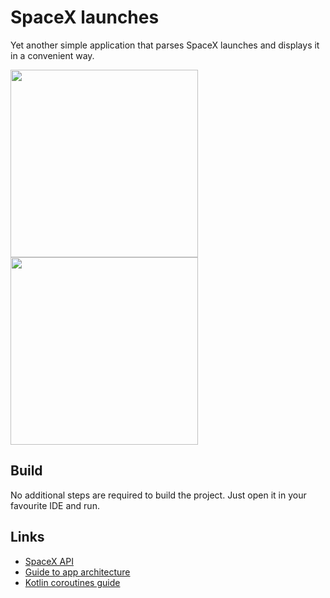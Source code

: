 # SpaceX launches

Yet another simple application that parses SpaceX launches and displays it in a convenient way.

<p float="left">
  <img src="https://user-images.githubusercontent.com/3418906/120925620-101a4e00-c6e2-11eb-891d-a5b059f16107.png" width="300" />
  <img src="https://user-images.githubusercontent.com/3418906/120925625-16102f00-c6e2-11eb-8fa2-554df594c5c0.png" width="300" />
</p>

## Build

No additional steps are required to build the project. Just open it in your favourite IDE and run.

## Links

* [SpaceX API](https://github.com/r-spacex/SpaceX-API/blob/master/docs/v4/README.md)
* [Guide to app architecture](https://developer.android.com/jetpack/guide)
* [Kotlin coroutines guide](https://kotlinlang.org/docs/coroutines-guide.html)
